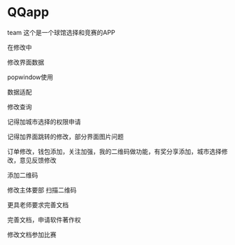 # QQapp
team
这个是一个球馆选择和竞赛的APP


在修改中

修改界面数据

popwindow使用

数据适配

修改查询

记得加城市选择的权限申请

记得加界面跳转的修改，部分界面图片问题

订单修改，钱包添加，关注加强，我的二维码做功能，有奖分享添加，城市选择修改，意见反馈修改

添加二维码 

修改主体要部  扫描二维码

更具老师要求完善文档

完善文档，申请软件著作权

修改文档参加比赛

